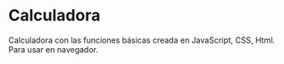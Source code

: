 # Calculadora
Calculadora con las funciones básicas creada en JavaScript, CSS, Html.
Para usar en navegador. 
